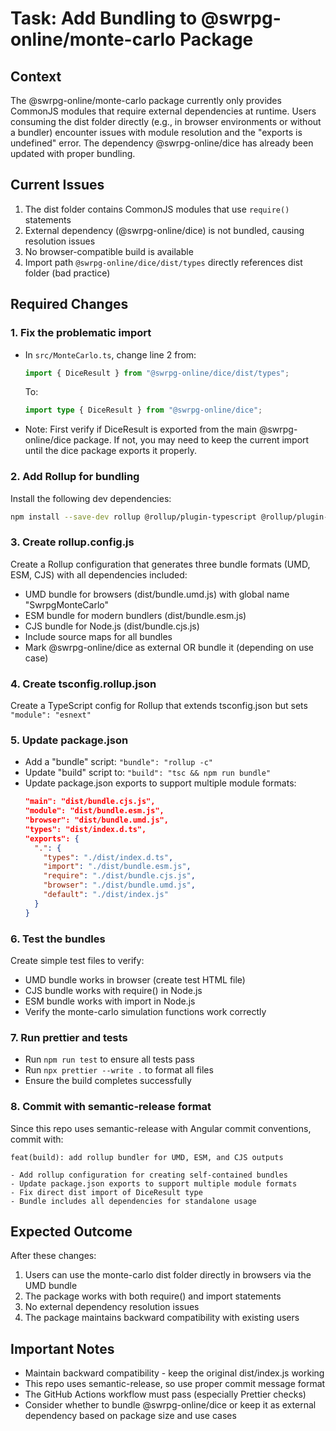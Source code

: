 # Task: Add Bundling to @swrpg-online/monte-carlo Package

## Context

The @swrpg-online/monte-carlo package currently only provides CommonJS modules that require external dependencies at runtime. Users consuming the dist folder directly (e.g., in browser environments or without a bundler) encounter issues with module resolution and the "exports is undefined" error. The dependency @swrpg-online/dice has already been updated with proper bundling.

## Current Issues

1. The dist folder contains CommonJS modules that use `require()` statements
2. External dependency (@swrpg-online/dice) is not bundled, causing resolution issues
3. No browser-compatible build is available
4. Import path `@swrpg-online/dice/dist/types` directly references dist folder (bad practice)

## Required Changes

### 1. Fix the problematic import

- In `src/MonteCarlo.ts`, change line 2 from:
  ```typescript
  import { DiceResult } from "@swrpg-online/dice/dist/types";
  ```
  To:
  ```typescript
  import type { DiceResult } from "@swrpg-online/dice";
  ```
- Note: First verify if DiceResult is exported from the main @swrpg-online/dice package. If not, you may need to keep the current import until the dice package exports it properly.

### 2. Add Rollup for bundling

Install the following dev dependencies:

```bash
npm install --save-dev rollup @rollup/plugin-typescript @rollup/plugin-node-resolve @rollup/plugin-commonjs @rollup/plugin-terser tslib
```

### 3. Create rollup.config.js

Create a Rollup configuration that generates three bundle formats (UMD, ESM, CJS) with all dependencies included:

- UMD bundle for browsers (dist/bundle.umd.js) with global name "SwrpgMonteCarlo"
- ESM bundle for modern bundlers (dist/bundle.esm.js)
- CJS bundle for Node.js (dist/bundle.cjs.js)
- Include source maps for all bundles
- Mark @swrpg-online/dice as external OR bundle it (depending on use case)

### 4. Create tsconfig.rollup.json

Create a TypeScript config for Rollup that extends tsconfig.json but sets `"module": "esnext"`

### 5. Update package.json

- Add a "bundle" script: `"bundle": "rollup -c"`
- Update "build" script to: `"build": "tsc && npm run bundle"`
- Update package.json exports to support multiple module formats:
  ```json
  "main": "dist/bundle.cjs.js",
  "module": "dist/bundle.esm.js",
  "browser": "dist/bundle.umd.js",
  "types": "dist/index.d.ts",
  "exports": {
    ".": {
      "types": "./dist/index.d.ts",
      "import": "./dist/bundle.esm.js",
      "require": "./dist/bundle.cjs.js",
      "browser": "./dist/bundle.umd.js",
      "default": "./dist/index.js"
    }
  }
  ```

### 6. Test the bundles

Create simple test files to verify:

- UMD bundle works in browser (create test HTML file)
- CJS bundle works with require() in Node.js
- ESM bundle works with import in Node.js
- Verify the monte-carlo simulation functions work correctly

### 7. Run prettier and tests

- Run `npm run test` to ensure all tests pass
- Run `npx prettier --write .` to format all files
- Ensure the build completes successfully

### 8. Commit with semantic-release format

Since this repo uses semantic-release with Angular commit conventions, commit with:

```
feat(build): add rollup bundler for UMD, ESM, and CJS outputs

- Add rollup configuration for creating self-contained bundles
- Update package.json exports to support multiple module formats
- Fix direct dist import of DiceResult type
- Bundle includes all dependencies for standalone usage
```

## Expected Outcome

After these changes:

1. Users can use the monte-carlo dist folder directly in browsers via the UMD bundle
2. The package works with both require() and import statements
3. No external dependency resolution issues
4. The package maintains backward compatibility with existing users

## Important Notes

- Maintain backward compatibility - keep the original dist/index.js working
- This repo uses semantic-release, so use proper commit message format
- The GitHub Actions workflow must pass (especially Prettier checks)
- Consider whether to bundle @swrpg-online/dice or keep it as external dependency based on package size and use cases
